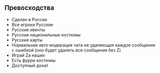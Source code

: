 ## Превосходства

- Сделан в России
- Все игроки Русские
- Русские ивенты
- Русские национальные костюмы
- Русские карты
- Нормальная авто модерация чата не удаляющая каждое сообщение с ошибкой (оно будет удалять все сообщения без Z)
- Играй Za наших
- Есть фурри костюмы
- Доступный донат